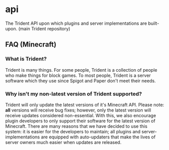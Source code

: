 # api
The Trident API upon which plugins and server implementations are built-upon. (main Trident repository)

## FAQ (Minecraft)

### What is Trident?

Trident is many things. For some people, Trident is a collection of people who make things for block games. To most people, Trident is a server software which they use since Spigot and Paper don't meet their needs.

### Why isn't my non-latest version of Trident supported?
Trident will only update the latest versions of it's Minecraft API. Please note: **all** versions will receive bug fixes; however, only the latest version will receive updates considered non-essential.
With this, we also encourage plugin developers to only support their software for the latest version of Minecraft.
There are many reasons that we have decided to use this system: it is easier for the developers to maintain; all plugins and server-implementations are equipped with auto-updaters that make the lives of server owners much easier when updates are released.
